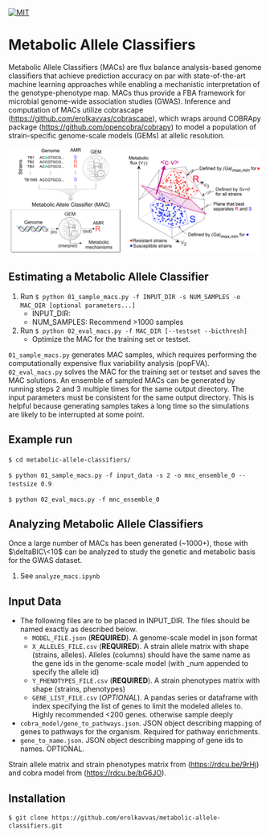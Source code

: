 [![MIT][image-1]][1]

# Metabolic Allele Classifiers

Metabolic Allele Classifiers (MACs) are flux balance analysis-based genome classifiers that achieve prediction accuracy on par with state-of-the-art machine learning approaches while enabling a mechanistic interpretation of the genotype-phenotype map. MACs thus provide a FBA framework for microbial genome-wide association studies (GWAS). Inference and computation of MACs utilize cobrascape (https://github.com/erolkavvas/cobrascape), which wraps around COBRApy package (https://github.com/opencobra/cobrapy) to model a population of strain-specific genome-scale models (GEMs) at allelic resolution.

![cobrafig][image-2]

## Estimating a Metabolic Allele Classifier

1. Run `$ python 01_sample_macs.py -f INPUT_DIR -s NUM_SAMPLES -o MAC_DIR [optional parameters...]`
	- INPUT_DIR: 
	- NUM_SAMPLES: Recommend \>1000 samples
2. Run `$ python 02_eval_macs.py -f MAC_DIR [--testset --bicthresh]`
	- Optimize the MAC for the training set or testset.

`01_sample_macs.py` generates MAC samples, which requires performing the computationally expensive flux variability analysis (popFVA). `02_eval_macs.py` solves the MAC for the training set or testset and saves the MAC solutions. An ensemble of sampled MACs can be generated by running steps 2 and 3 multiple times for the same output directory. The input parameters must be consistent for the same output directory. This is helpful because generating samples takes a long time so the simulations are likely to be interrupted at some point.

## Example run

`$ cd metabolic-allele-classifiers/`  

`$ python 01_sample_macs.py -f input_data -s 2 -o mnc_ensemble_0 --testsize 0.9`  

`$ python 02_eval_macs.py -f mnc_ensemble_0`  

## Analyzing Metabolic Allele Classifiers
Once a large number of MACs has been generated (\~1000+), those with $\deltaBIC\<10$ can be analyzed to study the genetic and metabolic basis for the GWAS dataset.
1. See `analyze_macs.ipynb`

## Input Data
- The following files are to be placed in INPUT\_DIR. The files should be named exactly as described below.
	- `MODEL_FILE.json` (**REQUIRED**). A genome-scale model in json format
	- `X_ALLELES_FILE.csv` (**REQUIRED**). A strain allele matrix with shape (strains, alleles). Alleles (columns) should have the same name as the gene ids in the genome-scale model (with \_num appended to specify the allele id) 
	- `Y_PHENOTYPES_FILE.csv` (**REQUIRED**). A strain phenotypes matrix with shape (strains, phenotypes)
	- `GENE_LIST_FILE.csv` (_OPTIONAL_). A pandas series or dataframe with index specifying the list of genes to limit the modeled alleles to. Highly recommended \<200 genes. otherwise sample deeply  
-  `cobra_model/gene_to_pathways.json`. JSON object describing mapping of genes to pathways for the organism. Required for pathway enrichments.
- `gene_to_name.json`. JSON object describing mapping of gene ids to names. OPTIONAL.

Strain allele matrix and strain phenotypes matrix from (https://rdcu.be/9rHj) and cobra model from (https://rdcu.be/bG6JO).

## Installation
	$ git clone https://github.com/erolkavvas/metabolic-allele-classifiers.git


[1]:	https://github.com/erolkavvas/escher/blob/master/LICENSE

[image-1]:	https://img.shields.io/pypi/l/Escher.svg
[image-2]:	/MAC_overview.png?raw=true